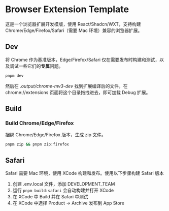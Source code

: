 # Browser Extension Template

这是一个浏览器扩展开发模版，使用 React/Shadcn/WXT，支持构建 Chrome/Edge/Firefox/Safari（需要 Mac 环境）兼容的浏览器扩展。

## Dev

将 Chrome 作为基准版本，Edge/Firefox/Safari 仅在需要发布时构建和测试，以及调试一些它们的**专属**问题。

```sh
pnpm dev
```

然后在 _.output/chrome-mv3-dev_ 找到扩展编译后的文件，在 chrome://extensions 页面将这个目录拖拽进去，即可加载 Debug 扩展。

## Build

### Build Chrome/Edge/Firefox

捆绑 Chrome/Edge/Firefox 版本，生成 zip 文件。

```sh
pnpm zip && pnpm zip:firefox
```

## Safari

Safari 需要 Mac 环境，使用 XCode 构建和发布。使用以下步骤构建 Safari 版本

1. 创建 .env.local 文件，添加 DEVELOPMENT_TEAM
2. 运行 `pnpm build:safari` 会自动构建并打开 XCode
3. 在 XCode 中 Build 并在 Safari 中测试
4. 在 XCode 中选择 Product -> Archive 发布到 App Store
